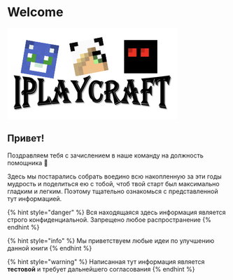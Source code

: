 # Welcome

![](.gitbook/assets/image.png)

## Привет!

Поздравляем тебя с зачислением в наше команду на должность помощника 🥳

Здесь мы постарались собрать воедино всю накопленную за эти годы мудрость и поделиться ею с тобой, чтоб твой старт был максимально гладким и легким. Поэтому тщательно ознакомься с представленной тут информацией.

{% hint style="danger" %}
Вся находящаяся здесь информация является строго конфиденциальной. Запрещено любое распространение
{% endhint %}

{% hint style="info" %}
Мы приветствуем любые идеи по улучшению данной книги
{% endhint %}



{% hint style="warning" %}
Написанная тут информация является **тестовой** и требует дальнейшего согласования
{% endhint %}

